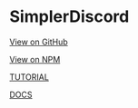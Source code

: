 # SimplerDiscord

[View on GitHub](https://github.com/DusterTheFirst/SimplerDiscord)

[View on NPM](https://www.npmjs.com/package/simpler-discord)

[TUTORIAL](https://github.com/DusterTheFirst/SimplerDiscord/blob/master/SimplerDiscord/README.md)

[DOCS]()
